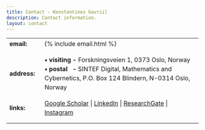 ```yaml
---
title: Contact - Konstantinos Gavriil
description: Contact information.
layout: contact
---
```


<table style="line-height: 150%; ">
  <tr>
    <td style="padding-bottom:1em;"><strong>email:&nbsp;&nbsp;</strong></td>
    <td style="padding-bottom:1em;">{% include email.html %}</td>
  </tr>
  <tr>
    <td style="padding-bottom:1em;"><strong>address:&nbsp;&nbsp;</strong></td>
    <td style="padding-bottom:1em;">
    <span style="font-weight: bold;">&bull; visiting -</span> Forskningsveien 1, 0373 Oslo, Norway
    <br>
    <span style=" font-weight: bold;">&bull; postal  &nbsp;&nbsp;-</span> SINTEF Digital, Mathematics and Cybernetics, P.O. Box 124 Blindern, N-0314 Oslo, Norway</td>
  </tr>
  <!--
  <tr>
    <td style="padding-bottom:1em;"><strong>phone:&nbsp;&nbsp;</strong></td>
    <td style="padding-bottom:1em;"><a href="tel:+43 1 503 1231">+43 (0) 1 503 1231</a></td>
  </tr>
  -->
  <tr>
    <td style="padding-bottom:1em;"><strong>links:&nbsp;&nbsp;</strong></td>
    <td style="padding-bottom:1em;">
      <a href="https://scholar.google.at/citations?user=1J5z-40AAAAJ" target="_blank">Google Scholar</a> |
      <a href="https://www.linkedin.com/in/kgavr/" target="_blank">LinkedIn</a> |
      <a href="https://www.researchgate.net/profile/Konstantinos_Gavriil" target="_blank">ResearchGate</a> |
      <a href="https://www.instagram.com/konstant.g/" target="_blank">Instagram</a>
    </td>
  </tr>
</table>

